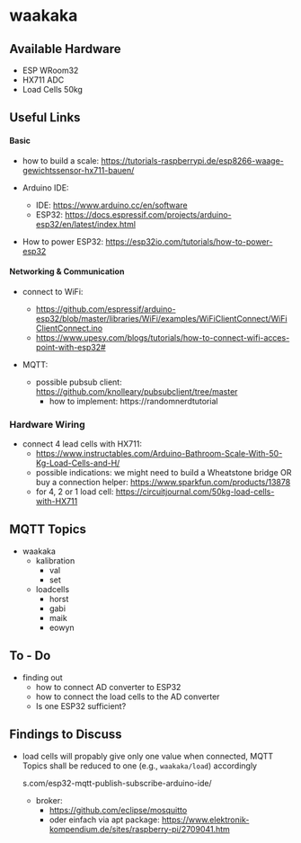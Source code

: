 # waakaka

## Available Hardware

- ESP WRoom32
- HX711 ADC
- Load Cells 50kg

## Useful Links

#### Basic

- how to build a scale: https://tutorials-raspberrypi.de/esp8266-waage-gewichtssensor-hx711-bauen/
- Arduino IDE:
  - IDE: https://www.arduino.cc/en/software
  - ESP32: https://docs.espressif.com/projects/arduino-esp32/en/latest/index.html

- How to power ESP32: https://esp32io.com/tutorials/how-to-power-esp32

#### Networking & Communication

- connect to WiFi:
  - https://github.com/espressif/arduino-esp32/blob/master/libraries/WiFi/examples/WiFiClientConnect/WiFiClientConnect.ino
  - https://www.upesy.com/blogs/tutorials/how-to-connect-wifi-acces-point-with-esp32#

- MQTT:
  - possible pubsub client: https://github.com/knolleary/pubsubclient/tree/master
    - how to implement: https://randomnerdtutorial

### Hardware Wiring

- connect 4 lead cells with HX711:
  - https://www.instructables.com/Arduino-Bathroom-Scale-With-50-Kg-Load-Cells-and-H/
  - possible indications: we might need to build a Wheatstone bridge OR buy a connection helper: https://www.sparkfun.com/products/13878
  - for 4, 2 or 1 load cell: https://circuitjournal.com/50kg-load-cells-with-HX711

## MQTT Topics

- waakaka
  - kalibration
    - val
    - set
  - loadcells
    - horst
    - gabi
    - maik
    - eowyn

## To - Do

- finding out
  - how to connect AD converter to ESP32
  - how to connect the load cells to the AD converter
  - Is one ESP32 sufficient?

## Findings to Discuss
- load cells will propably give only one value when connected, MQTT Topics shall be reduced to one  (e.g., `waakaka/load`) accordingly





















    s.com/esp32-mqtt-publish-subscribe-arduino-ide/
  - broker:
    - https://github.com/eclipse/mosquitto
    - oder einfach via apt package: https://www.elektronik-kompendium.de/sites/raspberry-pi/2709041.htm

